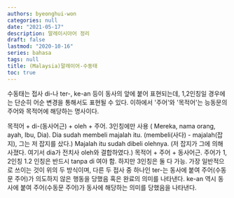 ```yaml
---
authors: byeonghui-won
categories: null
date: "2021-05-17"
description: 말레이시아어 정리
draft: false
lastmod: "2020-10-16"
series: bahasa
tags: null
title: (Malaysia)말레이어-수동태
toc: true
---
```


수동태는 접사 di-나 ter-, ke-an 등이 동사의 앞에 붙어 표현되는데, 1,2인칭일 경우에는 단순히 어순 변경을 통해서도 표현될 수 있다. 이하에서 '주어'와 '목적어'는 능동문의 주어와 목적어에 해당하는 명사이다.

목적어 + di-(동사어근) + oleh + 주어. 3인칭에만 사용 ( Mereka, nama orang, ayah, Ibu, Dia).
Dia sudah membeli majalah itu. (membeli(사다) - majalah(잡지), 그는 저 잡지를 샀다.)
Majalah itu sudah dibeli olehnya. (저 잡지가 그에 의해 사졌다. 여기서 dia가 전치사 oleh와 결합하였다.)
목적어 + 주어 + 동사어근. 주어가 1, 2인칭
1.2 인칭은 반드시 tanpa di 여야 함. 하지만 3인칭은 둘 다 가능.
가장 일반적으로 쓰이는 것이 위의 두 방식이며, 다른 두 접사 중 하나인 ter-는 동사에 붙여 주어(수동문 주어)가 의도하지 않은 행동을 당했음 혹은 완료의 의미를 나타낸다. ke-an 역시 동사에 붙여 주어(수동문 주어)가 동사에 해당하는 의미를 당했음을 나타낸다.

